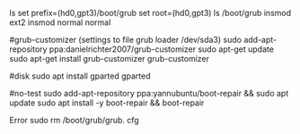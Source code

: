ls
set prefix=(hd0,gpt3)/boot/grub
set root=(hd0,gpt3)
ls /boot/grub
insmod ext2
insmod normal
normal

#grub-customizer (settings to file grub loader /dev/sda3)
sudo add-apt-repository ppa:danielrichter2007/grub-customizer
sudo apt-get update
sudo apt-get install grub-customizer
grub-customizer

#disk
sudo apt install gparted
gparted


#no-test
sudo add-apt-repository ppa:yannubuntu/boot-repair && sudo apt update
sudo apt install -y boot-repair && boot-repair



Error sudo rm /boot/grub/grub. cfg